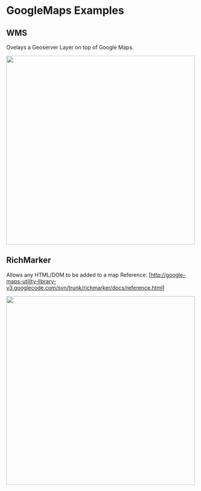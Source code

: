 # GoogleMaps Examples

## WMS ##

Ovelays a Geoserver Layer on top of Google Maps.

<img src="http://dl.dropbox.com/u/64281809/googlemaps_examples/wms.png" width="500px">

## RichMarker ##

Allows any HTML/DOM to be added to a map
Reference: [http://google-maps-utility-library-v3.googlecode.com/svn/trunk/richmarker/docs/reference.html]

<img src="http://dl.dropbox.com/u/64281809/googlemaps_examples/richmarker.png" width="500px">

